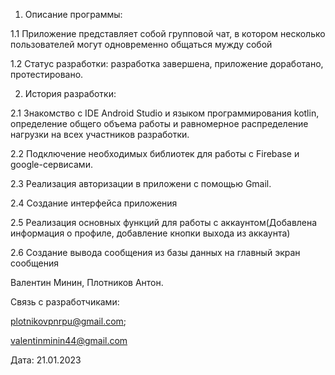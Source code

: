 1. Описание программы:

1.1 Приложение представляет собой групповой чат, в котором несколько пользователей могут одновременно общаться мужду собой

1.2 Статус разработки: разработка завершена, приложение доработано, протестировано. 


2. История разработки:

2.1 Знакомство с IDE Android Studio и языком программирования kotlin, определение общего объема работы и равномерное распределение нагрузки на всех участников разработки.

2.2 Подключение необходимых библиотек для работы с Firebase и google-сервисами.

2.3 Реализация авторизации в приложени с помощью Gmail.

2.4 Создание интерфейса приложения

2.5 Реализация основных функций для работы с аккаунтом(Добавлена информация о профиле, добавление кнопки выхода из аккаунта)

2.6 Создание вывода сообщения из базы данных на главный экран сообщения

Валентин Минин, Плотников Антон. 

Связь с разработчиками:

plotnikovpnrpu@gmail.com; 

valentinminin44@gmail.com

Дата: 21.01.2023 
